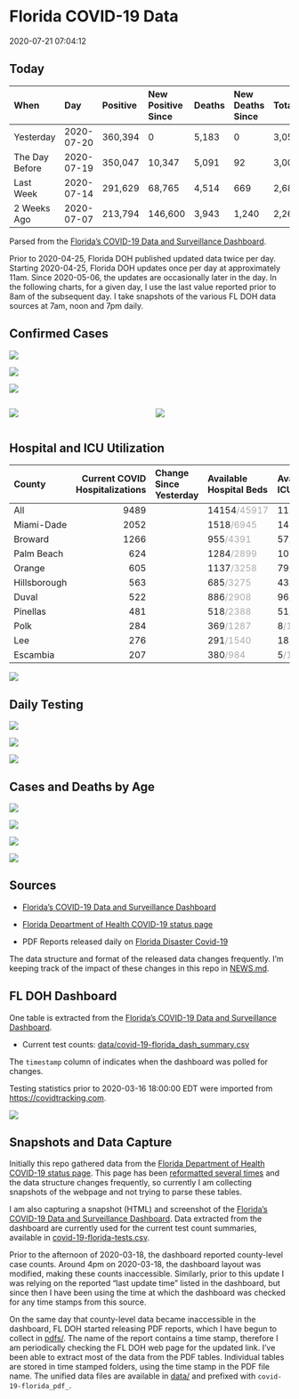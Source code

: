 Florida COVID-19 Data
================
2020-07-21 07:04:12

## Today

| When           | Day        | Positive | New Positive Since | Deaths | New Deaths Since | Total     |
| :------------- | :--------- | :------- | :----------------- | :----- | :--------------- | :-------- |
| Yesterday      | 2020-07-20 | 360,394  | 0                  | 5,183  | 0                | 3,052,106 |
| The Day Before | 2020-07-19 | 350,047  | 10,347             | 5,091  | 92               | 3,002,641 |
| Last Week      | 2020-07-14 | 291,629  | 68,765             | 4,514  | 669              | 2,685,243 |
| 2 Weeks Ago    | 2020-07-07 | 213,794  | 146,600            | 3,943  | 1,240            | 2,269,194 |

Parsed from the [Florida’s COVID-19 Data and Surveillance
Dashboard](https://fdoh.maps.arcgis.com/apps/opsdashboard/index.html#/8d0de33f260d444c852a615dc7837c86).

Prior to 2020-04-25, Florida DOH published updated data twice per day.
Starting 2020-04-25, Florida DOH updates once per day at approximately
11am. Since 2020-05-06, the updates are occasionally later in the day.
In the following charts, for a given day, I use the last value reported
prior to 8am of the subsequent day. I take snapshots of the various FL
DOH data sources at 7am, noon and 7pm daily.

## Confirmed Cases

![](plots/covid-19-florida-daily-test-changes.png)

![](plots/covid-19-florida-deaths-by-day.png)

![](plots/covid-19-florida-county-top-6.png)

<div class="columns">

<div class="column is-full-mobile">

![](plots/covid-19-florida-testing.png)

</div>

<div class="column is-full-mobile">

![](plots/covid-19-florida-total-positive.png)

</div>

</div>

## Hospital and ICU Utilization

| County       | Current COVID Hospitalizations | Change Since Yesterday | Available Hospital Beds                      | Available ICU Beds                         |
| :----------- | -----------------------------: | :--------------------- | :------------------------------------------- | :----------------------------------------- |
| All          |                           9489 |                        | 14154<span style="color: #aaa">/45917</span> | 1106<span style="color: #aaa">/5030</span> |
| Miami-Dade   |                           2052 |                        | 1518<span style="color: #aaa">/6945</span>   | 148<span style="color: #aaa">/824</span>   |
| Broward      |                           1266 |                        | 955<span style="color: #aaa">/4391</span>    | 57<span style="color: #aaa">/461</span>    |
| Palm Beach   |                            624 |                        | 1284<span style="color: #aaa">/2899</span>   | 106<span style="color: #aaa">/319</span>   |
| Orange       |                            605 |                        | 1137<span style="color: #aaa">/3258</span>   | 79<span style="color: #aaa">/293</span>    |
| Hillsborough |                            563 |                        | 685<span style="color: #aaa">/3275</span>    | 43<span style="color: #aaa">/349</span>    |
| Duval        |                            522 |                        | 886<span style="color: #aaa">/2908</span>    | 96<span style="color: #aaa">/340</span>    |
| Pinellas     |                            481 |                        | 518<span style="color: #aaa">/2388</span>    | 51<span style="color: #aaa">/246</span>    |
| Polk         |                            284 |                        | 369<span style="color: #aaa">/1287</span>    | 8<span style="color: #aaa">/156</span>     |
| Lee          |                            276 |                        | 291<span style="color: #aaa">/1540</span>    | 18<span style="color: #aaa">/123</span>    |
| Escambia     |                            207 |                        | 380<span style="color: #aaa">/984</span>     | 5<span style="color: #aaa">/113</span>     |

![](plots/covid-19-florida-icu-usage.png)

## Daily Testing

![](plots/covid-19-florida-tests-per-case.png)

<!-- ![](plots/covid-19-florida-change-new-cases.png) -->

![](plots/covid-19-florida-tests-percent-positive.png)

![](plots/covid-19-florida-test-and-case-growth.png)

## Cases and Deaths by Age

![](plots/covid-19-florida-weekly-events-by-age.png)

![](plots/covid-19-florida-age.png)

![](plots/covid-19-florida-age-deaths.png)

![](plots/covid-19-florida-age-sex.png)

## Sources

  - [Florida’s COVID-19 Data and Surveillance
    Dashboard](https://fdoh.maps.arcgis.com/apps/opsdashboard/index.html#/8d0de33f260d444c852a615dc7837c86)

  - [Florida Department of Health COVID-19 status
    page](http://www.floridahealth.gov/diseases-and-conditions/COVID-19/)

  - PDF Reports released daily on [Florida Disaster
    Covid-19](http://www.floridahealth.gov/diseases-and-conditions/COVID-19/)

The data structure and format of the released data changes frequently.
I’m keeping track of the impact of these changes in this repo in
[NEWS.md](NEWS.md).

## FL DOH Dashboard

One table is extracted from the [Florida’s COVID-19 Data and
Surveillance
Dashboard](https://fdoh.maps.arcgis.com/apps/opsdashboard/index.html#/8d0de33f260d444c852a615dc7837c86).

  - Current test counts:
    [data/covid-19-florida\_dash\_summary.csv](data/covid-19-florida_dash_summary.csv)

The `timestamp` column of indicates when the dashboard was polled for
changes.

Testing statistics prior to 2020-03-16 18:00:00 EDT were imported from
<https://covidtracking.com>.

![](screenshots/fodh_maps_arcgis_com__apps__opsdashboard.png)

## Snapshots and Data Capture

Initially this repo gathered data from the [Florida Department of Health
COVID-19 status
page](http://www.floridahealth.gov/diseases-and-conditions/COVID-19/).
This page has been [reformatted several
times](screenshots/floridahealth_gov__diseases-and-conditions__COVID-19.png)
and the data structure changes frequently, so currently I am collecting
snapshots of the webpage and not trying to parse these tables.

I am also capturing a snapshot (HTML) and screenshot of the [Florida’s
COVID-19 Data and Surveillance
Dashboard](https://fdoh.maps.arcgis.com/apps/opsdashboard/index.html#/8d0de33f260d444c852a615dc7837c86).
Data extracted from the dashboard are currently used for the current
test count summaries, available in
[covid-19-florida-tests.csv](covid-19-florida-tests.csv).

Prior to the afternoon of 2020-03-18, the dashboard reported
county-level case counts. Around 4pm on 2020-03-18, the dashboard layout
was modified, making these counts inaccessible. Similarly, prior to this
update I was relying on the reported “last update time” listed in the
dashboard, but since then I have been using the time at which the
dashboard was checked for any time stamps from this source.

On the same day that county-level data became inaccessible in the
dashboard, FL DOH started releasing PDF reports, which I have begun to
collect in [pdfs/](pdfs/). The name of the report contains a time stamp,
therefore I am periodically checking the FL DOH web page for the updated
link. I’ve been able to extract most of the data from the PDF tables.
Individual tables are stored in time stamped folders, using the time
stamp in the PDF file name. The unified data files are available in
[data/](data/) and prefixed with `covid-19-florida_pdf_`.
